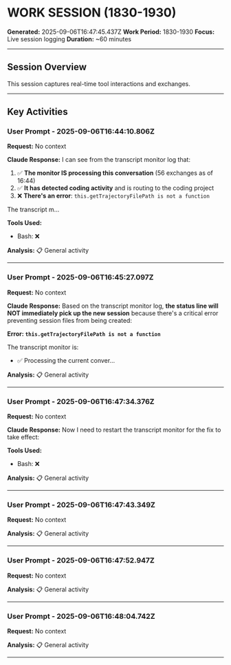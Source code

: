 # WORK SESSION (1830-1930)

**Generated:** 2025-09-06T16:47:45.437Z
**Work Period:** 1830-1930
**Focus:** Live session logging
**Duration:** ~60 minutes

---

## Session Overview

This session captures real-time tool interactions and exchanges.

---

## Key Activities

### User Prompt - 2025-09-06T16:44:10.806Z

**Request:** No context

**Claude Response:** I can see from the transcript monitor log that:

1. ✅ **The monitor IS processing this conversation** (56 exchanges as of 16:44)
2. ✅ **It has detected coding activity** and is routing to the coding project  
3. ❌ **There's an error**: `this.getTrajectoryFilePath is not a function`

The transcript m...

**Tools Used:**
- Bash: ❌

**Analysis:** 📋 General activity

---

### User Prompt - 2025-09-06T16:45:27.097Z

**Request:** No context

**Claude Response:** Based on the transcript monitor log, **the status line will NOT immediately pick up the new session** because there's a critical error preventing session files from being created:

**Error: `this.getTrajectoryFilePath is not a function`**

The transcript monitor is:
- ✅ Processing the current conver...

**Analysis:** 📋 General activity

---

### User Prompt - 2025-09-06T16:47:34.376Z

**Request:** No context

**Claude Response:** Now I need to restart the transcript monitor for the fix to take effect:


**Tools Used:**
- Bash: ❌

**Analysis:** 📋 General activity

---

### User Prompt - 2025-09-06T16:47:43.349Z

**Request:** No context

**Analysis:** 📋 General activity

---

### User Prompt - 2025-09-06T16:47:52.947Z

**Request:** No context

**Analysis:** 📋 General activity

---

### User Prompt - 2025-09-06T16:48:04.742Z

**Request:** No context

**Analysis:** 📋 General activity

---

